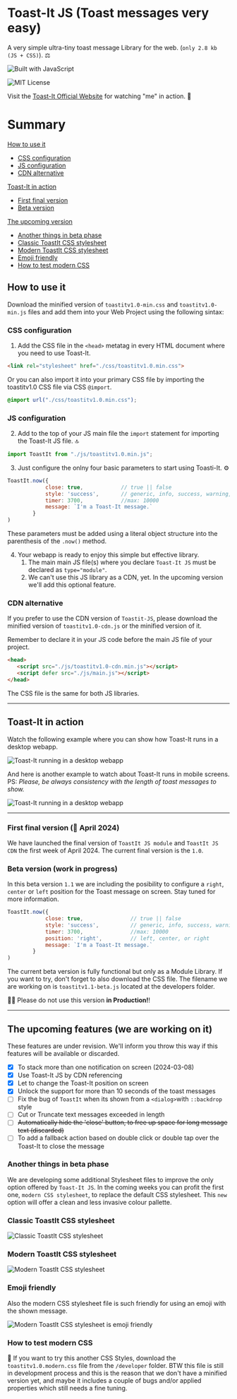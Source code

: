 # Toast-It JS (Toast messages very easy)
A very simple ultra-tiny toast message Library for the web. (`only 2.8 kb (JS + CSS)`). ⚖️

![Built with JavaScript](https://img.shields.io/badge/Built%20with-JavaScript-red?style=for-the-badge&logo=javascript) 

![MIT License](https://img.shields.io/npm/l/toastify-js)

Visit the [Toast-It Official Website](https://mobilepadawan.github.io/Toastit-JS/) for watching "me" in action. 👀

# Summary

[How to use it](#how-to-use-it)
* [CSS configuration](#css-configuration)
* [JS configuration](#js-configuration)
* [CDN alternative](#cdn-alternative)

[Toast-It in action](#toast-it-in-action)
* [First final version](#first-final-version--april-2024)
* [Beta version](#beta-version-work-in-progress)

[The upcoming version](#the-upcoming-features-we-are-working-on-it)
* [Another things in beta phase](#another-things-in-beta-phase)
* [Classic ToastIt CSS stylesheet](#classic-toastit-css-stylesheet)
* [Modern ToastIt CSS stylesheet](#modern-toastit-css-stylesheet)
* [Emoji friendly](#emoji-friendly)
* [How to test modern CSS](#how-to-test-modern-css)



## How to use it
Download the minified version of `toastitv1.0-min.css` and `toastitv1.0-min.js` files and add them into your Web Project using the following sintax:

### CSS configuration
1. Add the CSS file in the `<head>` metatag in every HTML document where you need to use Toast-It.

```HTML
<link rel="stylesheet" href="./css/toastitv1.0.min.css">
```
Or you can also import it into your primary CSS file by importing the toastitv1.0 CSS file via CSS `@import`.

```CSS
@import url("./css/toastitv1.0.min.css");
```

### JS configuration
2. Add to the top of your JS main file the `import` statement for importing the Toast-It JS file. 🔝 
   
```javascript
import ToastIt from "./js/toastitv1.0.min.js";
```

3. Just configure the onlny four basic parameters to start using Toasti-It. ⚙️
   
```javascript
ToastIt.now({
            close: true,            // true || false
            style: 'success',       // generic, info, success, warning, error
            timer: 3700,            //max: 10000
            message: `I'm a Toast-It message.` 
        }
)
```

These parameters must be added using a literal object structure into the parenthesis of the `.now()` method.

4. Your webapp is ready to enjoy this simple but effective library.
   1. The main main JS file(s) where you declare `Toast-It JS` must be declared as `type="module"`.
   2. We can't use this JS library as a CDN, yet. In the upcoming version we'll add this optional feature.

### CDN alternative
If you prefer to use the CDN version of `Toastit-JS`, please download the minified version of `toastitv1.0-cdn.js` or the minified version of it. 

Remember to declare it in your JS code before the main JS file of your project.

```HTML
<head>
   <script src="./js/toastitv1.0-cdn.min.js"></script>
   <script defer src="./js/main.js"></script>
</head>
```

The CSS file is the same for both JS libraries.

<hr>

## Toast-It in action

Watch the following example where you can show how Toast-It runs in a desktop webapp.

![Toast-It running in a desktop webapp](https://raw.githubusercontent.com/mobilepadawan/Toastit-JS/main/docs/images/showing-toast-it-in-action-01.gif)

And here is another example to watch about Toast-It runs in mobile screens.
PS: _Please, be always consistency with the length of toast messages to show._

![Toast-It running in a desktop webapp](https://raw.githubusercontent.com/mobilepadawan/Toastit-JS/main/docs/images/showing-toast-it-in-action-02.gif)

<hr>

### First final version (📆 April 2024)
We have launched the final version of `ToastIt JS module` and `ToastIt JS CDN` the first week of April 2024.  The current final version is the `1.0`.

### Beta version (work in progress)
In this beta version `1.1` we are including the posibility to configure a `right`, `center` or `left` position for the Toast message on screen. 
Stay tuned for more information.

```javascript 
ToastIt.now({
            close: true,               // true || false
            style: 'success',          // generic, info, success, warning, error
            timer: 3700,               //max: 10000
            position: 'right',         // left, center, or right 
            message: `I'm a Toast-It message.`
        }
)
```

The current beta version is fully functional but only as a Module Library. If you want to try, don't forget to also download the CSS file. The filename we are working on is `toastitv1.1-beta.js` located at the developers folder.

🤚🏼 Please do not use this version **in Production!**!

<hr>

## The upcoming features (we are working on it)
These features are under revision. We'll inform you throw this way if this features will be available or discarded.

- [x] To stack more than one notification on screen (2024-03-08)
- [x] Use Toast-It JS by CDN referencing
- [x] Let to change the Toast-It position on screen
- [x] Unlock the support for more than 10 seconds of the toast messages
- [ ] Fix the bug of `ToastIt` when its shown from a `<dialog>`with `::backdrop` style
- [ ] Cut or Truncate text messages exceeded in length
- [ ] ~~Automatically hide the 'close' button, to free up space for long message text (discarded)~~
- [ ] To add a fallback action based on double click or double tap over the Toast-It to close the message

### Another things in beta phase

We are developing some additional Stylesheet files to improve the only option offered by `Toast-It JS`. In the coming weeks you can profit the first one, `modern CSS stylesheet`, to replace the default CSS stylesheet. This `new` option will offer a clean and less invasive colour pallette.

### Classic ToastIt CSS stylesheet
![Classic ToastIt CSS stylesheet](https://raw.githubusercontent.com/mobilepadawan/Toastit-JS/main/docs/images/default-css-toastit.png)

### Modern ToastIt CSS stylesheet
![Modern ToastIt CSS stylesheet](https://raw.githubusercontent.com/mobilepadawan/Toastit-JS/main/docs/images/modern-css-toastit.png)

### Emoji friendly
Also the modern CSS stylesheet file is such friendly for using an emoji with the shown message.

![Modern ToastIt CSS stylesheet is emoji friendly](https://raw.githubusercontent.com/mobilepadawan/Toastit-JS/main/docs/images/emoji-css-modern-toastit.png)

### How to test modern CSS
🔔 If you want to try this another CSS Styles, download the `toastitv1.0.modern.css` file from the `/developer` folder. BTW this file is still in development process and this is the reason that we don't have a minified version yet, and maybe it includes a couple of bugs and/or applied properties which still needs a fine tuning.
